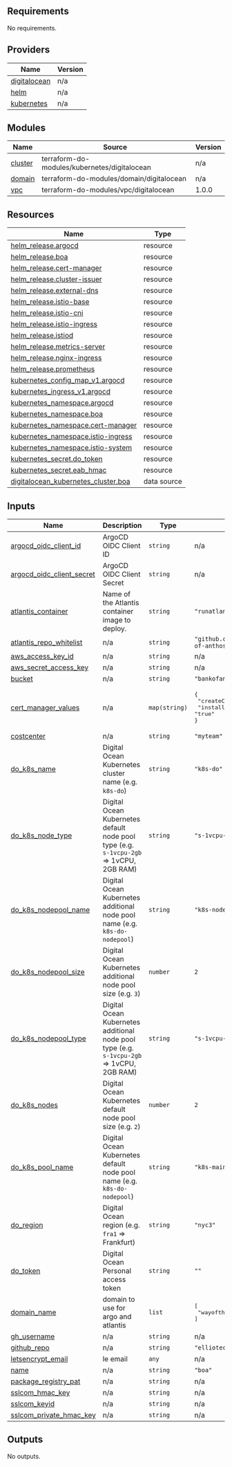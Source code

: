## Requirements

No requirements.

## Providers

| Name | Version |
|------|---------|
| <a name="provider_digitalocean"></a> [digitalocean](#provider\_digitalocean) | n/a |
| <a name="provider_helm"></a> [helm](#provider\_helm) | n/a |
| <a name="provider_kubernetes"></a> [kubernetes](#provider\_kubernetes) | n/a |

## Modules

| Name | Source | Version |
|------|--------|---------|
| <a name="module_cluster"></a> [cluster](#module\_cluster) | terraform-do-modules/kubernetes/digitalocean | n/a |
| <a name="module_domain"></a> [domain](#module\_domain) | terraform-do-modules/domain/digitalocean | n/a |
| <a name="module_vpc"></a> [vpc](#module\_vpc) | terraform-do-modules/vpc/digitalocean | 1.0.0 |

## Resources

| Name | Type |
|------|------|
| [helm_release.argocd](https://registry.terraform.io/providers/hashicorp/helm/latest/docs/resources/release) | resource |
| [helm_release.boa](https://registry.terraform.io/providers/hashicorp/helm/latest/docs/resources/release) | resource |
| [helm_release.cert-manager](https://registry.terraform.io/providers/hashicorp/helm/latest/docs/resources/release) | resource |
| [helm_release.cluster-issuer](https://registry.terraform.io/providers/hashicorp/helm/latest/docs/resources/release) | resource |
| [helm_release.external-dns](https://registry.terraform.io/providers/hashicorp/helm/latest/docs/resources/release) | resource |
| [helm_release.istio-base](https://registry.terraform.io/providers/hashicorp/helm/latest/docs/resources/release) | resource |
| [helm_release.istio-cni](https://registry.terraform.io/providers/hashicorp/helm/latest/docs/resources/release) | resource |
| [helm_release.istio-ingress](https://registry.terraform.io/providers/hashicorp/helm/latest/docs/resources/release) | resource |
| [helm_release.istiod](https://registry.terraform.io/providers/hashicorp/helm/latest/docs/resources/release) | resource |
| [helm_release.metrics-server](https://registry.terraform.io/providers/hashicorp/helm/latest/docs/resources/release) | resource |
| [helm_release.nginx-ingress](https://registry.terraform.io/providers/hashicorp/helm/latest/docs/resources/release) | resource |
| [helm_release.prometheus](https://registry.terraform.io/providers/hashicorp/helm/latest/docs/resources/release) | resource |
| [kubernetes_config_map_v1.argocd](https://registry.terraform.io/providers/hashicorp/kubernetes/latest/docs/resources/config_map_v1) | resource |
| [kubernetes_ingress_v1.argocd](https://registry.terraform.io/providers/hashicorp/kubernetes/latest/docs/resources/ingress_v1) | resource |
| [kubernetes_namespace.argocd](https://registry.terraform.io/providers/hashicorp/kubernetes/latest/docs/resources/namespace) | resource |
| [kubernetes_namespace.boa](https://registry.terraform.io/providers/hashicorp/kubernetes/latest/docs/resources/namespace) | resource |
| [kubernetes_namespace.cert-manager](https://registry.terraform.io/providers/hashicorp/kubernetes/latest/docs/resources/namespace) | resource |
| [kubernetes_namespace.istio-ingress](https://registry.terraform.io/providers/hashicorp/kubernetes/latest/docs/resources/namespace) | resource |
| [kubernetes_namespace.istio-system](https://registry.terraform.io/providers/hashicorp/kubernetes/latest/docs/resources/namespace) | resource |
| [kubernetes_secret.do_token](https://registry.terraform.io/providers/hashicorp/kubernetes/latest/docs/resources/secret) | resource |
| [kubernetes_secret.eab_hmac](https://registry.terraform.io/providers/hashicorp/kubernetes/latest/docs/resources/secret) | resource |
| [digitalocean_kubernetes_cluster.boa](https://registry.terraform.io/providers/digitalocean/digitalocean/latest/docs/data-sources/kubernetes_cluster) | data source |

## Inputs

| Name | Description | Type | Default | Required |
|------|-------------|------|---------|:--------:|
| <a name="input_argocd_oidc_client_id"></a> [argocd\_oidc\_client\_id](#input\_argocd\_oidc\_client\_id) | ArgoCD OIDC Client ID | `string` | n/a | yes |
| <a name="input_argocd_oidc_client_secret"></a> [argocd\_oidc\_client\_secret](#input\_argocd\_oidc\_client\_secret) | ArgoCD OIDC Client Secret | `string` | n/a | yes |
| <a name="input_atlantis_container"></a> [atlantis\_container](#input\_atlantis\_container) | Name of the Atlantis container image to deploy. | `string` | `"runatlantis/atlantis:latest"` | no |
| <a name="input_atlantis_repo_whitelist"></a> [atlantis\_repo\_whitelist](#input\_atlantis\_repo\_whitelist) | n/a | `string` | `"github.com/elliotechne/bank-of-anthos"` | no |
| <a name="input_aws_access_key_id"></a> [aws\_access\_key\_id](#input\_aws\_access\_key\_id) | n/a | `string` | n/a | yes |
| <a name="input_aws_secret_access_key"></a> [aws\_secret\_access\_key](#input\_aws\_secret\_access\_key) | n/a | `string` | n/a | yes |
| <a name="input_bucket"></a> [bucket](#input\_bucket) | n/a | `string` | `"bankofanthos"` | no |
| <a name="input_cert_manager_values"></a> [cert\_manager\_values](#input\_cert\_manager\_values) | n/a | `map(string)` | <pre>{<br/>  "createCustomResource": "true",<br/>  "installCRDs": "true"<br/>}</pre> | no |
| <a name="input_costcenter"></a> [costcenter](#input\_costcenter) | n/a | `string` | `"myteam"` | no |
| <a name="input_do_k8s_name"></a> [do\_k8s\_name](#input\_do\_k8s\_name) | Digital Ocean Kubernetes cluster name (e.g. `k8s-do`) | `string` | `"k8s-do"` | no |
| <a name="input_do_k8s_node_type"></a> [do\_k8s\_node\_type](#input\_do\_k8s\_node\_type) | Digital Ocean Kubernetes default node pool type (e.g. `s-1vcpu-2gb` => 1vCPU, 2GB RAM) | `string` | `"s-1vcpu-2gb"` | no |
| <a name="input_do_k8s_nodepool_name"></a> [do\_k8s\_nodepool\_name](#input\_do\_k8s\_nodepool\_name) | Digital Ocean Kubernetes additional node pool name (e.g. `k8s-do-nodepool`) | `string` | `"k8s-nodepool"` | no |
| <a name="input_do_k8s_nodepool_size"></a> [do\_k8s\_nodepool\_size](#input\_do\_k8s\_nodepool\_size) | Digital Ocean Kubernetes additional node pool size (e.g. `3`) | `number` | `2` | no |
| <a name="input_do_k8s_nodepool_type"></a> [do\_k8s\_nodepool\_type](#input\_do\_k8s\_nodepool\_type) | Digital Ocean Kubernetes additional node pool type (e.g. `s-1vcpu-2gb` => 1vCPU, 2GB RAM) | `string` | `"s-1vcpu-2gb"` | no |
| <a name="input_do_k8s_nodes"></a> [do\_k8s\_nodes](#input\_do\_k8s\_nodes) | Digital Ocean Kubernetes default node pool size (e.g. `2`) | `number` | `2` | no |
| <a name="input_do_k8s_pool_name"></a> [do\_k8s\_pool\_name](#input\_do\_k8s\_pool\_name) | Digital Ocean Kubernetes default node pool name (e.g. `k8s-do-nodepool`) | `string` | `"k8s-mainpool"` | no |
| <a name="input_do_region"></a> [do\_region](#input\_do\_region) | Digital Ocean region (e.g. `fra1` => Frankfurt) | `string` | `"nyc3"` | no |
| <a name="input_do_token"></a> [do\_token](#input\_do\_token) | Digital Ocean Personal access token | `string` | `""` | no |
| <a name="input_domain_name"></a> [domain\_name](#input\_domain\_name) | domain to use for argo and atlantis | `list` | <pre>[<br/>  "wayofthesys.com"<br/>]</pre> | no |
| <a name="input_gh_username"></a> [gh\_username](#input\_gh\_username) | n/a | `string` | n/a | yes |
| <a name="input_github_repo"></a> [github\_repo](#input\_github\_repo) | n/a | `string` | `"elliotechne/bank-of-anthos"` | no |
| <a name="input_letsencrypt_email"></a> [letsencrypt\_email](#input\_letsencrypt\_email) | le email | `any` | n/a | yes |
| <a name="input_name"></a> [name](#input\_name) | n/a | `string` | `"boa"` | no |
| <a name="input_package_registry_pat"></a> [package\_registry\_pat](#input\_package\_registry\_pat) | n/a | `string` | n/a | yes |
| <a name="input_sslcom_hmac_key"></a> [sslcom\_hmac\_key](#input\_sslcom\_hmac\_key) | n/a | `string` | n/a | yes |
| <a name="input_sslcom_keyid"></a> [sslcom\_keyid](#input\_sslcom\_keyid) | n/a | `string` | n/a | yes |
| <a name="input_sslcom_private_hmac_key"></a> [sslcom\_private\_hmac\_key](#input\_sslcom\_private\_hmac\_key) | n/a | `string` | n/a | yes |

## Outputs

No outputs.
